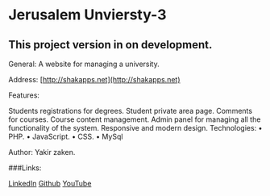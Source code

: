 # Jerusalem Unviersty-3



## This project version in on development.


General: A website for managing a university.

Address: [http://shakapps.net](http://shakapps.net)

Features:

Students registrations for degrees.
Student private area page.
Comments for courses.
Course content management.
Admin panel for managing all the functionality of the system.
Responsive and modern design.
Technologies: •	PHP. •	JavaScript. •	CSS. •	MySql

Author: Yakir zaken.


###Links:

[LinkedIn](https://www.linkedin.com/in/shakzaken/)
[Github](https://github.com/shakzaken)
[YouTube](https://www.youtube.com/channel/UCOw5Ax2fJm_e5feGKuw2N4A/featured?view_as=subscriber)